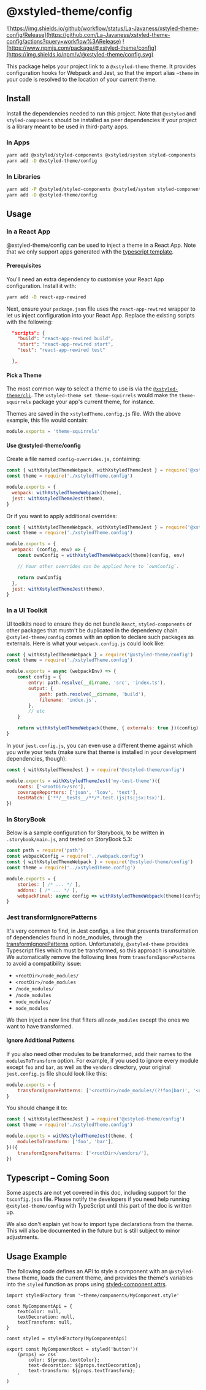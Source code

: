 # @xstyled-theme/config

![https://img.shields.io/github/workflow/status/La-Javaness/xstyled-theme-config/Release](https://github.com/La-Javaness/xstyled-theme-config/actions?query=workflow%3ARelease)
![https://www.npmjs.com/package/@xstyled-theme/config](https://img.shields.io/npm/v/@xstyled-theme/config.svg)

This package helps your project link to a `@xstyled-theme` theme. It provides configuration hooks for Webpack and Jest, so that the import alias `~theme` in your code is resolved to the location of your current theme.

## Install

Install the dependencies needed to run this project. Note that `@xstyled` and `styled-components` should be installed as peer dependencies if your project is a library meant to be used in third-party apps.

### In Apps

```sh
yarn add @xstyled/styled-components @xstyled/system styled-components
yarn add -D @xstyled-theme/config
```

### In Libraries
```sh
yarn add -P @xstyled/styled-components @xstyled/system styled-components
yarn add -D @xstyled-theme/config
```


## Usage

### In a React App

@xstyled-theme/config can be used to inject a theme in a React App. Note that we only support apps generated with the [typescript template](https://create-react-app.dev/docs/adding-typescript/).

#### Prerequisites
You'll need an extra dependency to customise your React App configuration. Install it with:

```sh
yarn add -D react-app-rewired
```

Next, ensure your `package.json` file uses the `react-app-rewired` wrapper to let us inject configuration into your React App. Replace the existing scripts with the following:

```json
  "scripts": {
    "build": "react-app-rewired build",
    "start": "react-app-rewired start",
    "test": "react-app-rewired test"

  },
```

#### Pick a Theme

The most common way to select a theme to use is via the [`@xstyled-theme/cli`](https://github.com/La-Javaness/xstyled-theme-cli/blob/master/README.md). The `xstyled-theme set theme-squirrels` would make the `theme-squirrels` package your app's current theme, for instance.

Themes are saved in the `xstyledTheme.config.js` file. With the above example, this file would contain:

```js
module.exports = 'theme-squirrels'
```


#### Use @xstyled-theme/config

Create a file named `config-overrides.js`, containing:

```js
const { withXstyledThemeWebpack, withXstyledThemeJest } = require('@xstyled-theme/config')
const theme = require('./xstyledTheme.config')

module.exports = {
  webpack: withXstyledThemeWebpack(theme),
  jest: withXstyledThemeJest(theme),
}

```

Or if you want to apply additional overrides:

```js
const { withXstyledThemeWebpack, withXstyledThemeJest } = require('@xstyled-theme/config')
const theme = require('./xstyledTheme.config')

module.exports = {
  webpack: (config, env) => {
    const ownConfig = withXstyledThemeWebpack(theme)(config, env)

    // Your other overrides can be applied here to `ownConfig`.

    return ownConfig
  },
  jest: withXstyledThemeJest(theme),
}
```






### In a UI Toolkit

UI toolkits need to ensure they do not bundle `React`, `styled-components` or other packages that mustn't be duplicated in the dependency chain. `@xstyled-theme/config` comes with an option to declare such packages as externals. Here is what your `webpack.config.js` could look like:

```js
const { withXstyledThemeWebpack } = require('@xstyled-theme/config')
const theme = require('./xstyledTheme.config')

module.exports = async (webpackEnv) => {
	const config = {
		entry: path.resolve(__dirname, 'src', 'index.ts'),
		output: {
			path: path.resolve(__dirname, 'build'),
			filename: 'index.js',
		},
		// etc
	}

	return withXstyledThemeWebpack(theme, { externals: true })(config)
}
```

In your `jest.config.js`, you can even use a different theme against which you write your tests (make sure that theme is installed in your development dependencies, though):
```js
const { withXstyledThemeJest } = require('@xstyled-theme/config')

module.exports = withXstyledThemeJest('my-test-theme')({
	roots: ['<rootDir>/src'],
	coverageReporters: ['json', 'lcov', 'text'],
	testMatch: ['**/__tests__/**/*.test.(js|ts|jsx|tsx)'],
})
```

### In StoryBook

Below is a sample configuration for Storybook, to be written in `.storybook/main.js`, and tested on StoryBook 5.3:

```js
const path = require('path')
const webpackConfig = require('../webpack.config')
const { withXstyledThemeWebpack } = require('@xstyled-theme/config')
const theme = require('../xstyledTheme.config')

module.exports = {
	stories: [ /* ... */ ],
	addons: [ /* ... */ ],
	webpackFinal: async config => withXstyledThemeWebpack(theme)(config)
}
```



### Jest transformIgnorePatterns

It's very common to find, in Jest configs, a line that prevents transformation of dependencies found in node_modules, through the [transformIgnorePatterns](TODO) option. Unfortunately, `@xstyled-theme` provides Typescript files which must be transformed, so this approach is unsuitable. We automatically remove the following lines from `transformIgnorePatterns` to avoid a compatibility issue:

* `<rootDir>/node_modules/`
* `<rootDir>/node_modules`
* `/node_modules/`
* `/node_modules`
* `node_modules/`
* `node_modules`

We then inject a new line that filters all `node_modules` except the ones we want to have transformed.

#### Ignore Additional Patterns

If you also need other modules to be transformed, add their names to the `modulesToTransform` option. For example, if you used to ignore every module except `foo` and `bar`, as well as the `vendors` directory, your original  `jest.config.js` file should look like this:

```js
module.exports = {
	transformIgnorePatterns: ['<rootDir>/node_modules/(?!foo|bar)', '<rootDir>/vendors/'],
}

```

You should change it to:

```js
const { withXstyledThemeJest } = require('@xstyled-theme/config')
const theme = require('./xstyledTheme.config')

module.exports = withXstyledThemeJest(theme, {
	modulesToTransform: ['foo', 'bar'],
})({
	transformIgnorePatterns: ['<rootDir>/vendors/'],
})

```








## Typescript – Coming Soon

Some aspects are not yet covered in this doc, including support for the `tsconfig.json` file. Please notify the developers if you need help running `@xstyled-theme/config` with TypeScript until this part of the doc is written up.

We also don't explain yet how to import type declarations from the theme. This will also be documented in the future but is still subject to minor adjustments.







## Usage Example

The following code defines an API to style a component with an `@xstyled-theme` theme, loads the current theme, and provides the theme's variables into the `styled` function as props using [styled-component attrs](https://styled-components.com/docs/api#attrs).

```
import styledFactory from '~theme/components/MyComponent.style'

const MyComponentApi = {
	textColor: null,
	textDecoration: null,
	textTransform: null,
}

const styled = styledFactory(MyComponentApi)

export const MyComponentRoot = styled('button')(
	(props) => css`
		color: ${props.textColor};
		text-decoration: ${props.textDecoration};
		text-transform: ${props.textTransform};
	`
)
```
